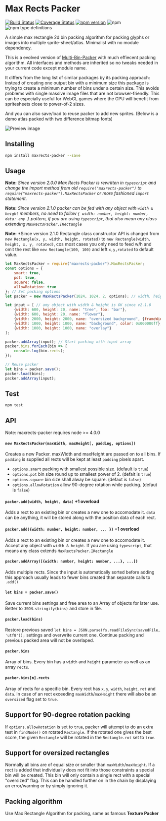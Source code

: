 # Max Rects Packer

[![Build Status](https://travis-ci.org/soimy/maxrects-packer.svg?branch=master)](https://travis-ci.org/soimy/maxrects-packer)
[![Coverage Status](https://coveralls.io/repos/github/soimy/maxrects-packer/badge.svg?branch=master)](https://coveralls.io/github/soimy/maxrects-packer?branch=master)
[![npm version](https://badge.fury.io/js/maxrects-packer.svg)](https://badge.fury.io/js/maxrects-packer)
![npm](https://img.shields.io/npm/dm/maxrects-packer.svg)
![npm type definitions](https://shields-staging.herokuapp.com/npm/types/maxrects-packer.svg)

A simple max rectangle 2d bin packing algorithm for packing glyphs or images into multiple sprite-sheet/atlas. Minimalist with no module dependency.

This is a evolved version of [Multi-Bin-Packer](https://github.com/marekventur/multi-bin-packer) with much effiecent packing algorithm. All interfaces and methods are inherited so no tweaks needed in your current code except module name.

It differs from the long list of similar packages by its packing approach: Instead of creating one output bin with a minimum size this package is trying to create a minimum number of bins under a certain size. This avoids problems with single massive image files that are not browser-friendly. This can be especially useful for WebGL games where the GPU will benefit from spritesheets close to power-of-2 sizes.

And you can also save/load to reuse packer to add new sprites. (Below is a demo atlas packed with two difference bitmap fonts)

![Preview image](https://raw.githubusercontent.com/soimy/maxrects-packer/master/preview.png)

## Installing

```bash
npm install maxrects-packer --save
```

## Usage

**Note:** *Since version 2.0.0 Max Rects Packer is rewritten in `typescript` and change the import method from old `require("maxrects-packer")` to `require("maxrects-packer").MaxRectsPacker` or more fashioned `import` statement.*

**Note:** *Since version 2.1.0 packer can be fed with any object with `width & height` members, no need to follow `{ width: number, height: number, data: any }` pattern, if you are using `typescript`, that also mean any class extending `MaxRectsPacker.IRectangle`*

**Note:** *Since version 2.1.0 Rectangle class constructor API is changed from `new Rectangle(x, y, width, height, rotated)` to `new Rectangle(width, height, x, y, rotated)`, cos most cases you only need to feed w/h and omit the rest like `new Rectangle(100, 100)` and left `x,y,rotated` to default value.

```javascript
let MaxRectsPacker = require("maxrects-packer").MaxRectsPacker;
const options = {
    smart: true,
    pot: true,
    square: false,
    allowRotation: true
}; // Set packing options
let packer = new MaxRectsPacker(1024, 1024, 2, options); // width, height, padding, options

let input = [ // any object with width & height is OK since v2.1.0
    {width: 600, height: 20, name: "tree", foo: "bar"},
    {width: 600, height: 20, name: "flower"},
    {width: 2000, height: 2000, name: "oversized background", {frameWidth: 500, frameHeight: 500}},
    {width: 1000, height: 1000, name: "background", color: 0x000000ff},
    {width: 1000, height: 1000, name: "overlay"}
];

packer.addArray(input); // Start packing with input array
packer.bins.forEach(bin => {
    console.log(bin.rects);
});

// Reuse packer
let bins = packer.save();
packer.load(bins);
packer.addArray(input);

```

## Test

```bash
npm test
```

## API

Note: maxrects-packer requires node >= 4.0.0

#### ```new MaxRectsPacker(maxWidth, maxHeight[, padding, options])```

Creates a new Packer. maxWidth and maxHeight are passed on to all bins. If ```padding``` is supplied all rects will be kept at least ```padding``` pixels apart.

- `options.smart` packing with smallest possible size. (default is `true`)
- `options.pot` bin size round up to smallest power of 2. (defalt is `true`)
- `options.square` bin size shall alway be square. (defaut is `false`)
- `options.allowRotation` allow 90-degree rotation while packing. (defaut is `false`)

#### ```packer.add(width, height, data)``` +1 overload

Adds a rect to an existing bin or creates a new one to accomodate it. ```data``` can be anything, it will be stored along with the position data of each rect.

#### ```packer.add({width: number, height: number, ... })``` +1 overload

Adds a rect to an existing bin or creates a new one to accomodate it. Accept any object with `width & height`. If you are using `typescript`, that means any class extends `MaxRectsPacker.IRectangle`

#### ```packer.addArray([{width: number, height: number, ...}, ...])```

Adds multiple rects. Since the input is automatically sorted before adding this approach usually leads to fewer bins created than separate calls to ```.add()```

#### ```let bins = packer.save()```

Save current bins settings and free area to an Array of objects for later use. Better to `JSON.stringify(bins)` and store in file.

#### ```packer.load(bins)```

Restore previous saved `let bins = JSON.parse(fs.readFileSync(savedFile, 'utf8'));` settings and overwrite current one. Continue packing and previous packed area will not be overlaped.

#### ```packer.bins```

Array of bins. Every bin has a ```width``` and ```height``` parameter as well as an array ```rects```.

#### ```packer.bins[n].rects```

Array of rects for a specific bin. Every rect has ```x```, ```y```, ```width```, ```height```, ```rot``` and ```data```. In case of an rect exceeding ```maxWidth```/```maxHeight``` there will also be an ```oversized``` flag set to ```true```.

## Support for 90-degree rotation packing

If `options.allowRotation` is set to `true`, packer will attempt to do an extra test in `findNode()` on rotated `Rectangle`. If the rotated one gives the best score, the given `Rectangle` will be rotated in the `Rectangle.rot` set to `true`.

## Support for oversized rectangles

Normally all bins are of equal size or smaller than ```maxWidth```/```maxHeight```. If a rect is added that individually does not fit into those constraints a special bin will be created. This bin will only contain a single rect with a special "oversized" flag. This can be handled further on in the chain by displaying an error/warning or by simply ignoring it.

## Packing algorithm

Use Max Rectangle Algorithm for packing, same as famous **Texture Packer**
